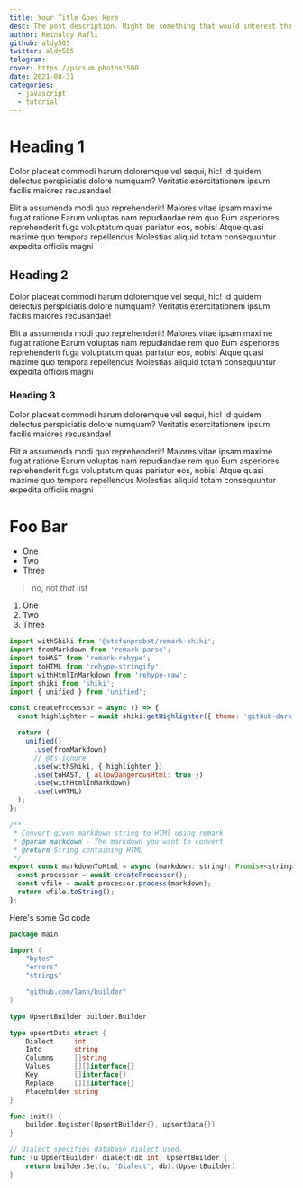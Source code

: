 ```yaml
---
title: Your Title Goes Here
desc: The post description. Might be something that would interest the reader in less than 100 wooooords.
author: Reinaldy Rafli
github: aldy505
twitter: aldy505
telegram:
cover: https://picsum.photos/500
date: 2021-08-31
categories:
  - javascript
  - tutorial
---
```


# Heading 1

Dolor placeat commodi harum doloremque vel sequi, hic! Id quidem delectus
perspiciatis dolore numquam? Veritatis exercitationem ipsum facilis maiores
recusandae!

Elit a assumenda modi quo reprehenderit! Maiores vitae ipsam maxime fugiat
ratione Earum voluptas nam repudiandae rem quo Eum asperiores reprehenderit
fuga voluptatum quas pariatur eos, nobis! Atque quasi maxime quo tempora
repellendus Molestias aliquid totam consequuntur expedita officiis magni

## Heading 2

Dolor placeat commodi harum doloremque vel sequi, hic! Id quidem delectus
perspiciatis dolore numquam? Veritatis exercitationem ipsum facilis maiores
recusandae!

Elit a assumenda modi quo reprehenderit! Maiores vitae ipsam maxime fugiat
ratione Earum voluptas nam repudiandae rem quo Eum asperiores reprehenderit
fuga voluptatum quas pariatur eos, nobis! Atque quasi maxime quo tempora
repellendus Molestias aliquid totam consequuntur expedita officiis magni

### Heading 3

Dolor placeat commodi harum doloremque vel sequi, hic! Id quidem delectus
perspiciatis dolore numquam? Veritatis exercitationem ipsum facilis maiores
recusandae!

Elit a assumenda modi quo reprehenderit! Maiores vitae ipsam maxime fugiat
ratione Earum voluptas nam repudiandae rem quo Eum asperiores reprehenderit
fuga voluptatum quas pariatur eos, nobis! Atque quasi maxime quo tempora
repellendus Molestias aliquid totam consequuntur expedita officiis magni

# Foo Bar

- One
- Two
- Three

> no, not _that_ list

1. One
2. Two
3. Three

```javascript
import withShiki from '@stefanprobst/remark-shiki';
import fromMarkdown from 'remark-parse';
import toHAST from 'remark-rehype';
import toHTML from 'rehype-stringify';
import withHtmlInMarkdown from 'rehype-raw';
import shiki from 'shiki';
import { unified } from 'unified';

const createProcessor = async () => {
  const highlighter = await shiki.getHighlighter({ theme: 'github-dark ' });

  return (
    unified()
      .use(fromMarkdown)
      // @ts-ignore
      .use(withShiki, { highlighter })
      .use(toHAST, { allowDangerousHtml: true })
      .use(withHtmlInMarkdown)
      .use(toHTML)
  );
};

/**
 * Convert given markdown string to HTMl using remark
 * @param markdown - The markdown you want to convert
 * @return String containing HTML
 */
export const markdownToHtml = async (markdown: string): Promise<string> => {
  const processor = await createProcessor();
  const vfile = await processor.process(markdown);
  return vfile.toString();
};
```

Here's some Go code

```go
package main

import (
	"bytes"
	"errors"
	"strings"

	"github.com/lann/builder"
)

type UpsertBuilder builder.Builder

type upsertData struct {
	Dialect     int
	Into        string
	Columns     []string
	Values      [][]interface{}
	Key         []interface{}
	Replace     [][]interface{}
	Placeholder string
}

func init() {
	builder.Register(UpsertBuilder{}, upsertData{})
}

// dialect specifies database dialect used.
func (u UpsertBuilder) dialect(db int) UpsertBuilder {
	return builder.Set(u, "Dialect", db).(UpsertBuilder)
}

```
